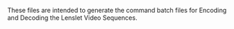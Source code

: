 These files are intended to generate the command batch files for Encoding and Decoding the Lenslet Video Sequences.
